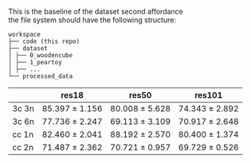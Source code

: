 This is the baseline of the dataset second affordance \
the file system should have the following structure: 
```
workspace
├── code (this repo) 
├── dataset 
│ ├── 0_woodencube 
│ ├── 1_peartoy 
│ ├── ... 
└── processed_data 
```


|      | res18                   | res50                   | res101                  |
|------|-------------------------|-------------------------|-------------------------|
| 3c 3n| 85.397 ± 1.156          | 80.008 ± 5.628          | 74.343 ± 2.892          |
| 3c 6n| 77.736 ± 2.247          | 69.113 ± 3.109          | 70.917 ± 2.648          |
| cc 1n| 82.460 ± 2.041          | 88.192 ± 2.570          | 80.400 ± 1.374          |
| cc 2n| 71.487 ± 2.362          | 70.721 ± 0.957          | 69.729 ± 0.526          |

